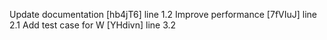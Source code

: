 Update documentation [hb4jT6] line 1.2
Improve performance [7fVIuJ] line 2.1
Add test case for W [YHdivn] line 3.2
